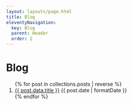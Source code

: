 ```yaml
---
layout: layouts/page.html
title: Blog
eleventyNavigation:
  key: Blog
  parent: Header
  order: 2
---
```


# Blog

<ol class="flex gap-4 flex-col">
{% for post in collections.posts | reverse %}
  <li class="flex flex-col md:justify-between md:flex-wrap md:flex-row">
    <a href="{{ post.url}}">{{ post.data.title }}</a>
    <time dateTime="{{ post.date | formatDate }}" >{{ post.date | formatDate }}</time>
  </li>
{% endfor %}
</ol>
